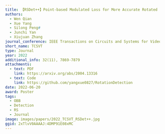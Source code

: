 ```yaml
---
title: 【RSDet++】Point-based Modulated Loss for More Accurate Rotated Object Detection
authors:
  - Wen Qian
  - Xue Yang
  - Silong Peng#
  - Junchi Yan
  - Xiujuan Zhang
journal_conference: IEEE Transactions on Circuits and Systems for Video Technology
short_name: TCSVT
type: Journal
year: 2022
additional_info: 32(11), 7869-7879
attachments:
  - text: PDF
    link: https://arxiv.org/abs/2004.13316
  - text: Code
    link: https://github.com/yangxue0827/RotationDetection
date: 2022-06-20
award: Poster
tags:
  - OBB
  - Detection
  - RS
  - Journal
image: images/papers/2022_TCSVT_RSDet++.jpg
ggid: 2xTlvV0AAAAJ:4DMP91E08xMC
---
```

